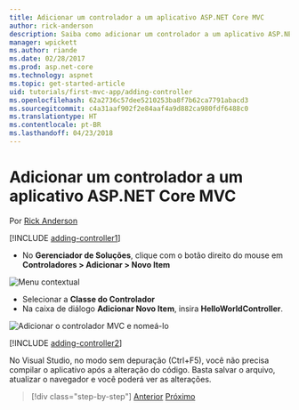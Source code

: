 ```yaml
---
title: Adicionar um controlador a um aplicativo ASP.NET Core MVC
author: rick-anderson
description: Saiba como adicionar um controlador a um aplicativo ASP.NET Core MVC simples.
manager: wpickett
ms.author: riande
ms.date: 02/28/2017
ms.prod: asp.net-core
ms.technology: aspnet
ms.topic: get-started-article
uid: tutorials/first-mvc-app/adding-controller
ms.openlocfilehash: 62a2736c57dee5210253ba8f7b62ca7791abacd3
ms.sourcegitcommit: c4a31aaf902f2e84aaf4a9d882ca980fdf6488c0
ms.translationtype: HT
ms.contentlocale: pt-BR
ms.lasthandoff: 04/23/2018
---
```

# <a name="add-a-controller-to-an-aspnet-core-mvc-app"></a>Adicionar um controlador a um aplicativo ASP.NET Core MVC

Por [Rick Anderson](https://twitter.com/RickAndMSFT)

[!INCLUDE [adding-controller1](../../includes/mvc-intro/adding-controller1.md)]

* No **Gerenciador de Soluções**, clique com o botão direito do mouse em **Controladores > Adicionar > Novo Item**

![Menu contextual](adding-controller/_static/add_controller.png)

* Selecionar a **Classe do Controlador**
* Na caixa de diálogo **Adicionar Novo Item**, insira **HelloWorldController**.

![Adicionar o controlador MVC e nomeá-lo](adding-controller/_static/ac.png)

[!INCLUDE [adding-controller2](../../includes/mvc-intro/adding-controller2.md)]

No Visual Studio, no modo sem depuração (Ctrl+F5), você não precisa compilar o aplicativo após a alteração do código. Basta salvar o arquivo, atualizar o navegador e você poderá ver as alterações.

> [!div class="step-by-step"]
> [Anterior](start-mvc.md)
> [Próximo](adding-view.md)  
